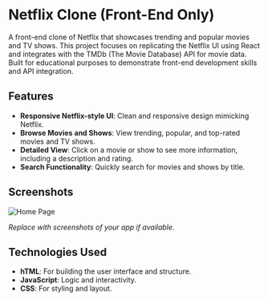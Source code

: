 # Netflix Clone (Front-End Only)

A front-end clone of Netflix that showcases trending and popular movies and TV shows. This project focuses on replicating the Netflix UI using React and integrates with the TMDb (The Movie Database) API for movie data. Built for educational purposes to demonstrate front-end development skills and API integration.

## Features

- **Responsive Netflix-style UI**: Clean and responsive design mimicking Netflix.
- **Browse Movies and Shows**: View trending, popular, and top-rated movies and TV shows.
- **Detailed View**: Click on a movie or show to see more information, including a description and rating.
- **Search Functionality**: Quickly search for movies and shows by title.

## Screenshots

![Home Page](screenshot-home.png)

*Replace with screenshots of your app if available.*

## Technologies Used

- **hTML**: For building the user interface and structure.
- **JavaScript**: Logic and interactivity.
- **CSS**: For styling and layout.

